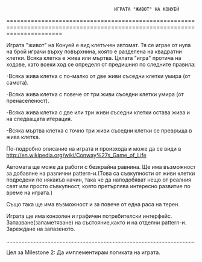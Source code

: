                                             ИГРАТА "ЖИВОТ" НА КОНУЕЙ

============================================================================================================================

Играта "живот" на Конуей е вид клетъчен автомат. Тя се играе от нула на брой играчи върху повърхнина, която е разделена
на квадратни клетки. Всяка клетка е жива или мъртва. Цялата "игра" протича на ходове, като всеки ход се определя от 
предишния по следните правила:
   
 -Всяка жива клетка с по-малко от две живи съседни клетки умира (от самота).
 
 -Всяка жива клетка с повече от три живи съседни клетки умира (от пренаселеност).
 
 -Всяка жива клетка с две или три живи съседни клетки остава жива и на следващата итерация.
 
 -Всяка мъртва клетка с точно три живи съседни клетки се превръща в жива клетка.

По-подробно описание на играта и произхода и може да се види в http://en.wikipedia.org/wiki/Conway%27s_Game_of_Life

Автомата ще може да работи с безкрайна равнина.
Ще има възможност за добавяне на различни pattern-и.(Това са съвкупности от живи клетки подредени по някакъв начин, така че
да наподобяват нещо от реалния свят или просто съвкупност, която претърпява интересно развитие по време на играта.)

Също така ще има възможност и за повече от една раса на терен.

Играта ще има конзолен и графичен потребителски интерфейс.
Запазване(запаметяване) на състояние,както и на отделни pattern-и.
Зареждане на запазеното.

............................................................................................................................

Цел за Milestone 2:
Да имплементирам логиката на играта.





